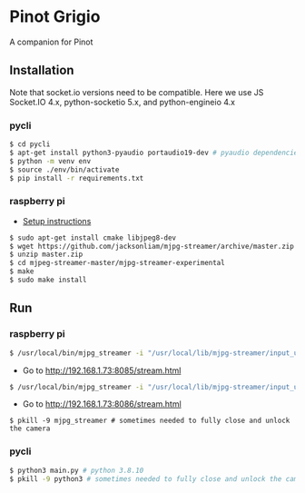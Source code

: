 # Pinot Grigio

A companion for Pinot

## Installation

Note that socket.io versions need to be compatible. Here we use JS Socket.IO 4.x, python-socketio 5.x, and python-engineio 4.x

### pycli
```bash
$ cd pycli
$ apt-get install python3-pyaudio portaudio19-dev # pyaudio dependencies
$ python -m venv env
$ source ./env/bin/activate
$ pip install -r requirements.txt
```

### raspberry pi
- [Setup instructions](https://www.sigmdel.ca/michel/ha/rpi/streaming_en.html)
```bash
$ sudo apt-get install cmake libjpeg8-dev
$ wget https://github.com/jacksonliam/mjpg-streamer/archive/master.zip
$ unzip master.zip
$ cd mjpeg-streamer-master/mjpg-streamer-experimental
$ make
$ sudo make install
```

## Run

### raspberry pi
```bash
$ /usr/local/bin/mjpg_streamer -i "/usr/local/lib/mjpg-streamer/input_uvc.so -d /dev/video0 -n -f 10 -r 1280x720" -o "/usr/local/lib/mjpg-streamer/output_http.so -p 8085 -w /usr/local/share/mjpg-streamer/www"
```
- Go to http://192.168.1.73:8085/stream.html
```bash
$ /usr/local/bin/mjpg_streamer -i "/usr/local/lib/mjpg-streamer/input_uvc.so -d /dev/video2 -n -f 10 -r 1280x720" -o "/usr/local/lib/mjpg-streamer/output_http.so -p 8086 -w /usr/local/share/mjpg-streamer/www"
```
- Go to http://192.168.1.73:8086/stream.html
```
$ pkill -9 mjpg_streamer # sometimes needed to fully close and unlock the camera
```

### pycli
```bash
$ python3 main.py # python 3.8.10
$ pkill -9 python3 # sometimes needed to fully close and unlock the camera
```